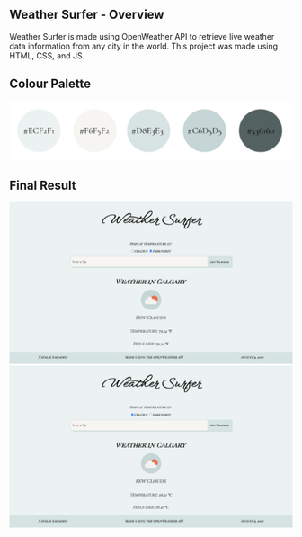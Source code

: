 ## Weather Surfer - Overview
Weather Surfer is made using OpenWeather API to retrieve live weather data information from any city in the world. 
This project was made using HTML, CSS, and JS. 

## Colour Palette
![Color Palette](https://github.com/nsxcode/weather-surfer/blob/master/weather-surfer-images/weather-surfer-color-palette.png?raw=true)

## Final Result
![Final Result Farenheit](https://github.com/nsxcode/weather-surfer/blob/master/weather-surfer-images/weather-surfer-farenheit-example.png?raw=true)
![Final Result Celcius](https://github.com/nsxcode/weather-surfer/blob/master/weather-surfer-images/weather-surfer-celcius-example.png?raw=true)
